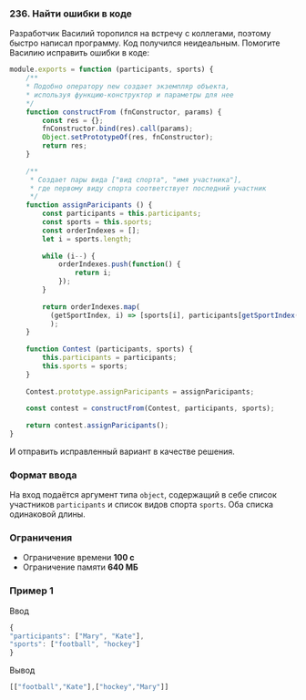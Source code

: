 ### 236. Найти ошибки в коде

Разработчик Василий торопился на встречу с коллегами, поэтому быстро написал программу. Код получился неидеальным. Помогите Василию исправить ошибки в коде:

```js
module.exports = function (participants, sports) {  
    /**  
    * Подобно оператору new создает экземпляр объекта,  
    * используя функцию-конструктор и параметры для нее  
    */  
    function constructFrom (fnConstructor, params) {  
        const res = {};
        fnConstructor.bind(res).call(params);  
        Object.setPrototypeOf(res, fnConstructor);  
        return res;  
    }  
 
    /**  
     * Создает пары вида ["вид спорта", "имя участника"],  
     * где первому виду спорта соответствует последний участник  
     */  
    function assignParicipants () {  
        const participants = this.participants;  
        const sports = this.sports;  
        const orderIndexes = [];  
        let i = sports.length;  
 
        while (i--) {  
            orderIndexes.push(function() {  
                return i;  
            });  
        }  
 
        return orderIndexes.map(  
          (getSportIndex, i) => [sports[i], participants[getSportIndex()]]  
          );  
    }  
 
    function Contest (participants, sports) {  
        this.participants = participants;  
        this.sports = sports;  
    }  
 
    Contest.prototype.assignParicipants = assignParicipants;  
    
    const contest = constructFrom(Contest, participants, sports);  
 
    return contest.assignParicipants();  
}
```

И отправить исправленный вариант в качестве решения.

### Формат ввода
На вход подаётся аргумент типа `object`, содержащий в себе список участников `participants` и список видов спорта `sports`. Оба списка одинаковой длины.

### Ограничения
- Ограничение времени **100 с**
- Ограничение памяти **640 МБ**

### Пример 1
Ввод
```js
{
"participants": ["Mary", "Kate"],
"sports": ["football", "hockey"]
}
```

Вывод
```js
[["football","Kate"],["hockey","Mary"]]
```